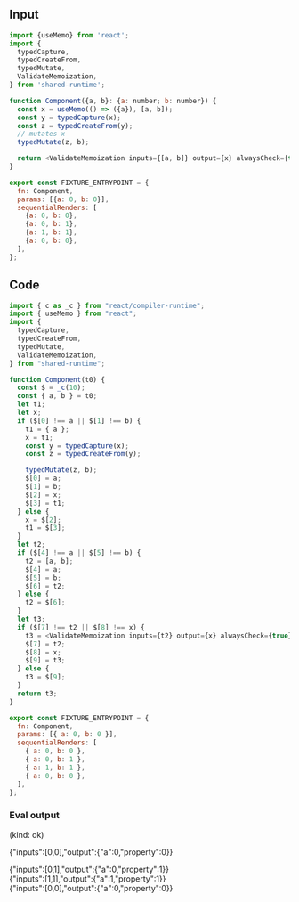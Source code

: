 
## Input

```javascript
import {useMemo} from 'react';
import {
  typedCapture,
  typedCreateFrom,
  typedMutate,
  ValidateMemoization,
} from 'shared-runtime';

function Component({a, b}: {a: number; b: number}) {
  const x = useMemo(() => ({a}), [a, b]);
  const y = typedCapture(x);
  const z = typedCreateFrom(y);
  // mutates x
  typedMutate(z, b);

  return <ValidateMemoization inputs={[a, b]} output={x} alwaysCheck={true} />;
}

export const FIXTURE_ENTRYPOINT = {
  fn: Component,
  params: [{a: 0, b: 0}],
  sequentialRenders: [
    {a: 0, b: 0},
    {a: 0, b: 1},
    {a: 1, b: 1},
    {a: 0, b: 0},
  ],
};

```

## Code

```javascript
import { c as _c } from "react/compiler-runtime";
import { useMemo } from "react";
import {
  typedCapture,
  typedCreateFrom,
  typedMutate,
  ValidateMemoization,
} from "shared-runtime";

function Component(t0) {
  const $ = _c(10);
  const { a, b } = t0;
  let t1;
  let x;
  if ($[0] !== a || $[1] !== b) {
    t1 = { a };
    x = t1;
    const y = typedCapture(x);
    const z = typedCreateFrom(y);

    typedMutate(z, b);
    $[0] = a;
    $[1] = b;
    $[2] = x;
    $[3] = t1;
  } else {
    x = $[2];
    t1 = $[3];
  }
  let t2;
  if ($[4] !== a || $[5] !== b) {
    t2 = [a, b];
    $[4] = a;
    $[5] = b;
    $[6] = t2;
  } else {
    t2 = $[6];
  }
  let t3;
  if ($[7] !== t2 || $[8] !== x) {
    t3 = <ValidateMemoization inputs={t2} output={x} alwaysCheck={true} />;
    $[7] = t2;
    $[8] = x;
    $[9] = t3;
  } else {
    t3 = $[9];
  }
  return t3;
}

export const FIXTURE_ENTRYPOINT = {
  fn: Component,
  params: [{ a: 0, b: 0 }],
  sequentialRenders: [
    { a: 0, b: 0 },
    { a: 0, b: 1 },
    { a: 1, b: 1 },
    { a: 0, b: 0 },
  ],
};

```
      
### Eval output
(kind: ok) <div>{"inputs":[0,0],"output":{"a":0,"property":0}}</div>
<div>{"inputs":[0,1],"output":{"a":0,"property":1}}</div>
<div>{"inputs":[1,1],"output":{"a":1,"property":1}}</div>
<div>{"inputs":[0,0],"output":{"a":0,"property":0}}</div>